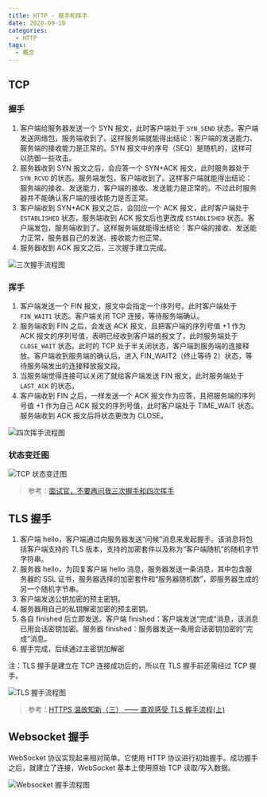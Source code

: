 ```yaml
---
title: HTTP - 握手和挥手
date: 2020-09-10
categories:
  - HTTP
tags:
  - 概念
---
```


## TCP

### 握手

1. 客户端给服务器发送一个 SYN 报文，此时客户端处于 `SYN_SEND` 状态。客户端发送网络包，服务端收到了。这样服务端就能得出结论：客户端的发送能力、服务端的接收能力是正常的。SYN 报文中的序号（SEQ）是随机的，这样可以防御一些攻击。
2. 服务器收到 SYN 报文之后，会应答一个 SYN+ACK 报文，此时服务器处于 `SYN_RCVD` 的状态。服务端发包，客户端收到了。这样客户端就能得出结论：服务端的接收、发送能力，客户端的接收、发送能力是正常的。不过此时服务器并不能确认客户端的接收能力是否正常。
3. 客户端收到 SYN+ACK 报文之后，会回应一个 ACK 报文，此时客户端处于 `ESTABLISHED` 状态，服务端收到 ACK 报文后也更改成 `ESTABLISHED` 状态。客户端发包，服务端收到了。这样服务端就能得出结论：客户端的接收、发送能力正常，服务器自己的发送、接收能力也正常。
4. 服务器收到 ACK 报文之后，三次握手建立完成。

![三次握手流程图](https://cdn.jsdelivr.net/gh/syfxlin/pic/2020/09/20200910205819.png)

### 挥手

1. 客户端发送一个 FIN 报文，报文中会指定一个序列号。此时客户端处于 `FIN_WAIT1` 状态。客户端关闭 TCP 连接，等待服务端确认。
2. 服务端收到 FIN 之后，会发送 ACK 报文，且把客户端的序列号值 +1 作为 ACK 报文的序列号值，表明已经收到客户端的报文了，此时服务端处于 `CLOSE_WAIT` 状态。此时的 TCP 处于半关闭状态，客户端到服务端的连接释放。客户端收到服务端的确认后，进入 FIN_WAIT2（终止等待 2）状态，等待服务端发出的连接释放报文段。
3. 当服务端觉得连接可以关闭了就给客户端发送 FIN 报文，此时服务端处于 `LAST_ACK` 的状态。
4. 客户端收到 FIN 之后，一样发送一个 ACK 报文作为应答，且把服务端的序列号值 +1 作为自己 ACK 报文的序列号值，此时客户端处于 TIME_WAIT 状态。服务端收到 ACK 报文后将状态更改为 CLOSE。

![四次挥手流程图](https://cdn.jsdelivr.net/gh/syfxlin/pic/2020/09/20200910212655.png)

### 状态变迁图

![TCP 状态变迁图](https://cdn.jsdelivr.net/gh/syfxlin/pic/2020/09/20200910212837.png)

> 参考：[面试官，不要再问我三次握手和四次挥手](https://juejin.im/post/6844903958624878606)

## TLS 握手

1. 客户端 hello，客户端通过向服务器发送“问候”消息来发起握手。该消息将包括客户端支持的 TLS 版本，支持的加密套件以及称为“客户端随机”的随机字节字符串。
2. 服务器 hello，为回复客户端 hello 消息，服务器发送一条消息，其中包含服务器的 SSL 证书，服务器选择的加密套件和“服务器随机数”，即服务器生成的另一个随机字节串。
3. 客户端发送公钥加密的预主密钥。
4. 服务器用自己的私钥解密加密的预主密钥。
5. 各自 finished 后立即发送。客户端 finished：客户端发送“完成”消息，该消息已用会话密钥加密。服务器 finished：服务器发送一条用会话密钥加密的“完成”消息。
6. 握手完成，后续通过主密钥加解密

注：TLS 握手是建立在 TCP 连接成功后的，所以在 TLS 握手前还需经过 TCP 握手。

![TLS 握手流程图](https://cdn.jsdelivr.net/gh/syfxlin/pic/2020/09/20200910213455.png)

> 参考：[HTTPS 温故知新（三） —— 直观感受 TLS 握手流程(上)](https://halfrost.com/https_tls1-2_handshake/)

## Websocket 握手

WebSocket 协议实现起来相对简单。它使用 HTTP 协议进行初始握手。成功握手之后，就建立了连接，WebSocket 基本上使用原始 TCP 读取/写入数据。

![Websocket 握手流程图](https://cdn.jsdelivr.net/gh/syfxlin/pic/2020/09/20200910213732.png)
